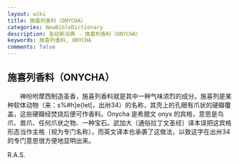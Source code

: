 ```yaml
---
layout: wiki
title: 施喜列香料（ONYCHA）
categories: NewBibleDictionary
description: 圣经新词典 - 施喜列香料（ONYCHA）
keywords: 施喜列香料, ONYCHA
comments: false
---
```


## 施喜列香料（ONYCHA）

　　神吩咐摩西制造圣香，施喜列香料就是其中一种气味浓烈的成分。施喜列是某种软体动物（来：s%#h]e{let[，出卅34）的名称，其壳上的孔眼有爪状的硬瓣覆盖，这些硬瓣经焚烧后便可作香料。Onycha 是希腊文 onyx 的宾格，意思是鸟爪、兽爪、任何爪状之物、一种宝石。武加大〔通俗拉丁文圣经〕译本误把这宾格形态当作主格〔视为专门名称〕，而英文译本也承袭了这做法，以致这字在出卅34的专门意思很方便地显明出来。

R.A.S.








